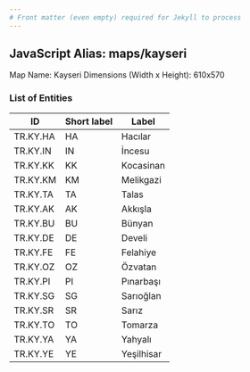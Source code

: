 ```yaml
---
# Front matter (even empty) required for Jekyll to process
---
```


## JavaScript Alias: maps/kayseri

Map Name: Kayseri
Dimensions (Width x Height): 610x570





### List of Entities

ID | Short label | Label
---|---|---|
TR.KY.HA | HA | Hacılar
TR.KY.IN | IN | İncesu
TR.KY.KK | KK | Kocasinan
TR.KY.KM | KM | Melikgazi
TR.KY.TA | TA | Talas
TR.KY.AK | AK | Akkışla
TR.KY.BU | BU | Bünyan
TR.KY.DE | DE | Develi
TR.KY.FE | FE | Felahiye
TR.KY.OZ | OZ | Özvatan
TR.KY.PI | PI | Pınarbaşı
TR.KY.SG | SG | Sarıoğlan
TR.KY.SR | SR | Sarız
TR.KY.TO | TO | Tomarza
TR.KY.YA | YA | Yahyalı
TR.KY.YE | YE | Yeşilhisar
